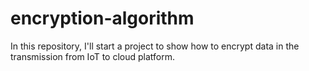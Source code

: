 # encryption-algorithm
In this repository, I'll start a project to show how to encrypt data in the transmission from IoT to cloud platform. 
